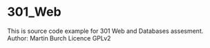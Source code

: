 301_Web
=======
This is source code example for 301 Web and Databases assesment. 
Author: Martin Burch
Licence GPLv2
